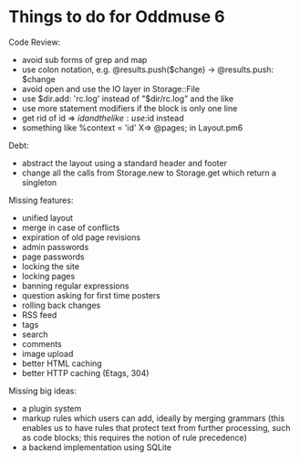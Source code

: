 # Things to do for Oddmuse 6

Code Review:

- avoid sub forms of grep and map
- use colon notation, e.g. @results.push($change) → @results.push: $change
- avoid open and use the IO layer in Storage::File
- use $dir.add: 'rc.log' instead of "$dir/rc.log" and the like
- use more statement modifiers if the block is only one line
- get rid of id => $id and the like: use :$id instead
- something like %context<pages> = 'id' X=> @pages; in Layout.pm6

Debt:

- abstract the layout using a standard header and footer
- change all the calls from Storage.new to Storage.get which return a
  singleton

Missing features:

- unified layout
- merge in case of conflicts
- expiration of old page revisions
- admin passwords
- page passwords
- locking the site
- locking pages
- banning regular expressions
- question asking for first time posters
- rolling back changes
- RSS feed
- tags
- search
- comments
- image upload
- better HTML caching
- better HTTP caching (Etags, 304)

Missing big ideas:

- a plugin system
- markup rules which users can add, ideally by merging grammars (this
  enables us to have rules that protect text from further processing,
  such as code blocks; this requires the notion of rule precedence)
- a backend implementation using SQLite

